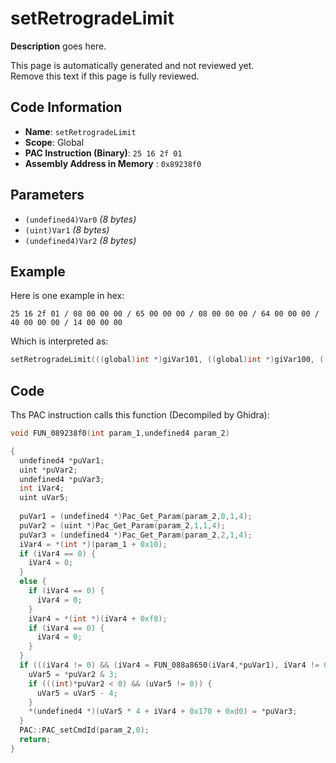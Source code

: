 # setRetrogradeLimit

**Description** goes here.

This page is automatically generated and not reviewed yet.<br>Remove this text if this page is fully reviewed.

## Code Information

- **Name**: `setRetrogradeLimit`
- **Scope**: Global
- **PAC Instruction (Binary)**: `25 16 2f 01`
- **Assembly Address in Memory** : `0x89238f0`

## Parameters

- `(undefined4)Var0` *(8 bytes)*
- `(uint)Var1` *(8 bytes)*
- `(undefined4)Var2` *(8 bytes)*

## Example

Here is one example in hex:

```25 16 2f 01 / 08 00 00 00 / 65 00 00 00 / 08 00 00 00 / 64 00 00 00 / 40 00 00 00 / 14 00 00 00```

Which is interpreted as:

```c
setRetrogradeLimit(((global)int *)giVar101, ((global)int *)giVar100, ((global)float *)gfVar20)
```

## Code

Ths PAC instruction calls this function (Decompiled by Ghidra):

```c
void FUN_089238f0(int param_1,undefined4 param_2)

{
  undefined4 *puVar1;
  uint *puVar2;
  undefined4 *puVar3;
  int iVar4;
  uint uVar5;
  
  puVar1 = (undefined4 *)Pac_Get_Param(param_2,0,1,4);
  puVar2 = (uint *)Pac_Get_Param(param_2,1,1,4);
  puVar3 = (undefined4 *)Pac_Get_Param(param_2,2,1,4);
  iVar4 = *(int *)(param_1 + 0x10);
  if (iVar4 == 0) {
    iVar4 = 0;
  }
  else {
    if (iVar4 == 0) {
      iVar4 = 0;
    }
    iVar4 = *(int *)(iVar4 + 0xf8);
    if (iVar4 == 0) {
      iVar4 = 0;
    }
  }
  if (((iVar4 != 0) && (iVar4 = FUN_088a8650(iVar4,*puVar1), iVar4 != 0)) && (iVar4 + 0x170 != 0)) {
    uVar5 = *puVar2 & 3;
    if (((int)*puVar2 < 0) && (uVar5 != 0)) {
      uVar5 = uVar5 - 4;
    }
    *(undefined4 *)(uVar5 * 4 + iVar4 + 0x170 + 0xd0) = *puVar3;
  }
  PAC::PAC_setCmdId(param_2,0);
  return;
}
```

